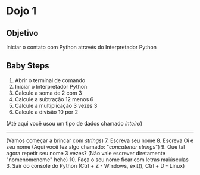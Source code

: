 # Dojo 1


## Objetivo
Iniciar o contato com Python através do Interpretador Python


## Baby Steps
1. Abrir o terminal de comando
2. Iniciar o Interpretador Python
3. Calcule a soma de 2 com 3
4. Calcule a subtração 12 menos 6
5. Calcule a multiplicação 3 vezes 3
6. Calcule a divisão 10 por 2


(Até aqui você usou um tipo de dados chamado *inteiro*)

---
(Vamos começar a brincar com *strings*)
7. Escreva seu nome
8. Escreva Oi e seu nome (Aqui você fez algo chamado: "*concatenar strings*")
9. Que tal agora repetir seu nome 3 vezes? (Não vale escrever diretamente "nomenomenome" hehe)
10. Faça o seu nome ficar com letras maiúsculas
3. Sair do console do Python (Ctrl + Z - Windows, exit(), Ctrl + D - Linux)






